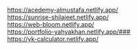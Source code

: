 https://acedemy-almustafa.netlify.app/
<br>
https://sunrise-shilajeet.netlify.app/
<br>
https://web-bloom.netlify.app/
<br>
https://portfolio-yahyakhan.netlify.app/###
<br>
https://yk-calculator.netlify.app/
